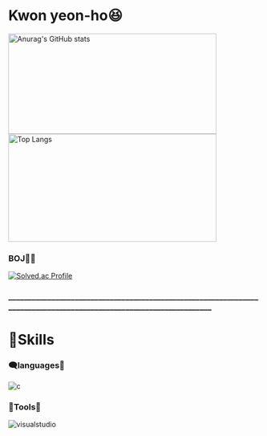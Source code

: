 # Kwon yeon-ho😆

<a href="https://github.com/Kwonyeonho/github-readme-stats">
  <img src="https://github-readme-stats.vercel.app/api?username=Kwonyeonho&show_icons=true" alt="Anurag's GitHub stats" width="415" height="200">
</a>
<a href="https://github.com/Kwonyeonho/github-readme-stats">
  <img src="https://github-readme-stats.vercel.app/api/top-langs/?username=Kwonyeonho&layout=compact" alt="Top Langs" width="415" height="215">
</a>

### BOJ👨‍💻

 <div align='left'>
<a href="https://solved.ac/gyh040409/">
  <img src="http://mazassumnida.wtf/api/mini/generate_badge?boj=gyh040409" alt="Solved.ac Profile">
</a>
   
### ____________________________________________________________________________________________________________________
# 💪Skills
### 🗨️languages💬
![c](https://img.shields.io/badge/c-A8B9CC.svg?&style=for-the-badge&logo=c&logoColor=white)
### 🔧Tools🔧
![visualstudio](https://img.shields.io/badge/visualstudio-5C2D91.svg?&style=for-the-badge&logo=visualstudio&logoColor=white)
